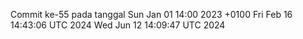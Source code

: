 Commit ke-55 pada tanggal Sun Jan 01 14:00 2023 +0100
Fri Feb 16 14:43:06 UTC 2024
Wed Jun 12 14:09:47 UTC 2024
